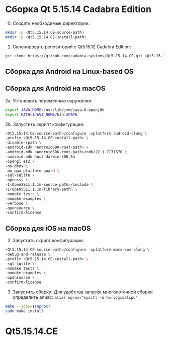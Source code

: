 # Сборка Qt 5.15.14 Cadabra Edition

0. Создать необходимые директории:
```bash
mkdir -p <Qt5.15.14.CE-source-path>
mkdir -p <Qt5.15.14.CE-install-path>
```

1. Склонировать репозиторий с Qt5.15.12 Cadabra Edition:
```bash
git clone https://github.com/cadabra-systems/Qt5.15.14.CE.git <Qt5.15.14.CE-source-path>
```

## Сборка для Android на Linux-based OS

## Сборка для Android на macOS
2a. Установить переменные окружения:
```bash
export JAVA_HOME=/usr/lib/jvm/java-8-openjdk
export PATH=$JAVA_HOME/bin:$PATH
```

2b. Запустить скрипт конфигурации:
```bash
<Qt5.15.14.CE-source-path>/configure -xplatform android-clang \
-prefix <Qt5.15.14.CE-install-path> \
-disable-rpath \
-android-sdk <AndroidSDK-root-path> \
-android-ndk <AndroidSDK-root-path>/ndk/22.1.7171670 \
-android-ndk-host darwin-x86_64
-opengl es2 \
-no-dbus \
-no-qpa-platform-guard \
-sql-sqlite \
-openssl \
-I<OpenSSL1.1.1m-source-path>/include \
-L<OpenSSL1.1.1m-library-path> \
-nomake tests \
-nomake examples \
-verbose \
-opensource \
-confirm-license
```

## Сборка для iOS на macOS
2. Запустить скрипт конфигурации:
```bash
<Qt5.15.14.CE-source-path>/configure -xplatform macx-ios-clang \
-debug-and-release \
-prefix <Qt5.15.14.CE-install-path> \
-sql-sqlite \
-nomake tests \
-nomake examples \
-opensource \
-confirm-license
```
    
3. Запустить сборку:
Для удобства запуска многопоточной сборки определить алиас: `alias nproc="sysctl -n hw.logicalcpu"`
```bash
make --jobs=$(nproc)
sudo make install
```
# Qt5.15.14.CE
